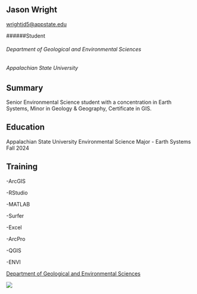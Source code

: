 Jason Wright
------------

wrightjd5@appstate.edu

######Student
###### Department of Geological and Environmental Sciences
###### Appalachian State University

Summary
---------

Senior Environmental Science student with a concentration in Earth Systems, Minor in Geology & Geography, Certificate in GIS. 


Education
----------
Appalachian State University
    Environmental Science Major - Earth Systems
    Fall 2024

Training
---------
-ArcGIS

-RStudio

-MATLAB

-Surfer

-Excel

-ArcPro

-QGIS

-ENVI


[Department of Geological and Environmental Sciences](https://earth.appstate.edu/)

<img src="https://www.appstate.edu/~heckertab/images/appgeo.jpg"/>